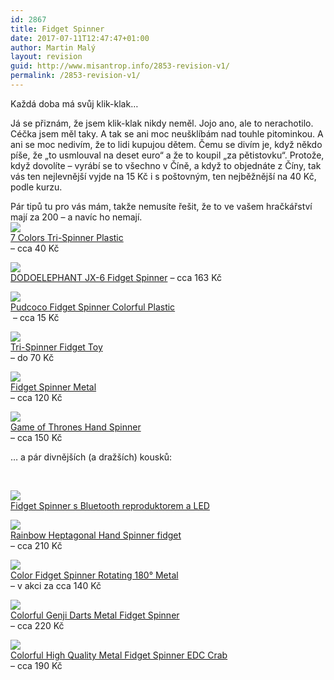 ```yaml
---
id: 2867
title: Fidget Spinner
date: 2017-07-11T12:47:47+01:00
author: Martin Malý
layout: revision
guid: http://www.misantrop.info/2853-revision-v1/
permalink: /2853-revision-v1/
---
```

Každá doba má svůj klik-klak&#8230;

<!--more-->

Já se přiznám, že jsem klik-klak nikdy neměl. Jojo ano, ale to nerachotilo. Céčka jsem měl taky. A tak se ani moc neušklíbám nad touhle pitominkou. A ani se moc nedivím, že to lidi kupujou dětem. Čemu se divím je, když někdo píše, že &#8222;to usmlouval na deset euro&#8220; a že to koupil &#8222;za pětistovku&#8220;. Protože, když dovolíte &#8211; vyrábí se to všechno v Číně, a když to objednáte z Číny, tak vás ten nejlevnější vyjde na 15 Kč i s poštovným, ten nejběžnější na 40 Kč, podle kurzu.

Pár tipů tu pro vás mám, takže nemusíte řešit, že to ve vašem hračkářství mají za 200 &#8211; a navíc ho nemají.  
<a href="http://s.click.aliexpress.com/e/IuzrZJY" target="_parent"><img src="//ae01.alicdn.com/kf/HTB1njkoQVXXXXadapXXq6xXFXXXv/leadingStar-7-Colors-Tri-font-b-Spinner-b-font-Plastic-EDC-Hand-font-b-Spinner-b.jpg_220x220.jpg" /><span style="display: block;">7 Colors Tri-Spinner Plastic</span></a> &#8211; cca 40 Kč

<a href="http://s.click.aliexpress.com/e/BQrnUnm" target="_parent"><img src="//ae01.alicdn.com/kf/HTB1ERaGRXXXXXXMaXXXq6xXFXXXt/DODOELEPHANT-JX-6-Rainbow-font-b-Fidget-b-font-font-b-Spinner-b-font-Finger-font.jpg_220x220.jpg" /></a><span style="display: block;"><a href="http://s.click.aliexpress.com/e/BQrnUnm" target="_parent">DODOELEPHANT JX-6 Fidget Spinner</a> &#8211; cca 163 Kč</span>

<a href="http://s.click.aliexpress.com/e/EEyVZ7A" target="_parent"><img src="//ae01.alicdn.com/kf/HTB176erRFXXXXczXpXXq6xXFXXXB/Pudcoco-font-b-Fidget-b-font-font-b-Spinner-b-font-Colorful-Plastic-Hand-font-b.jpg_220x220.jpg" /><span style="display: block;">Pudcoco Fidget Spinner Colorful Plastic</span></a> &#8211; cca 15 Kč

<a href="http://s.click.aliexpress.com/e/yJqBQrB" target="_parent"><img src="//ae01.alicdn.com/kf/HTB1kGvwRFXXXXcpXVXXq6xXFXXXm/New-Hand-font-b-Spinner-b-font-font-b-Fidget-b-font-font-b-Spinner-b.jpg_220x220.jpg" /><span style="display: block;">Tri-Spinner Fidget Toy</span></a> &#8211; do 70 Kč

<a href="http://s.click.aliexpress.com/e/RBMnmq3" target="_parent"><img src="//ae01.alicdn.com/kf/HTB1YbdiQVXXXXbEXVXXq6xXFXXXW/2017-font-b-Fidget-b-font-Toys-Pattern-Hand-font-b-Spinner-b-font-Metal-font.jpg_220x220.jpg" /><span style="display: block;">Fidget Spinner Metal</span></a> &#8211; cca 120 Kč

<a href="http://s.click.aliexpress.com/e/eynuNjU" target="_parent"><img src="//ae01.alicdn.com/kf/HTB1oSmARXXXXXcnXVXXq6xXFXXX4/Hot-Sale-Game-of-Thrones-Hand-Spinner-Metal-Finger-Stress-Relief-Tri-Spinner-font-b-Dragon.jpg_220x220.jpg" /><span style="display: block;">Game of Thrones Hand Spinner</span></a> &#8211; cca 150 Kč

&#8230; a pár divnějších (a dražších) kousků:

&nbsp;

<a href="http://s.click.aliexpress.com/e/vFEQ3jU" target="_parent"><img src="//ae01.alicdn.com/kf/HTB1EhiSSXXXXXXlaFXXq6xXFXXXr/Fidget-font-b-Spinner-b-font-font-b-Bluetooth-b-font-Speaker-LED-Toy-Tri-Fidget.jpg_220x220.jpg" /><span style="display: block;">Fidget Spinner s Bluetooth reproduktorem a LED</span></a>

<a href="http://s.click.aliexpress.com/e/MbY7EYB" target="_parent"><img src="//ae01.alicdn.com/kf/HTB1luVBRXXXXXacXFXXq6xXFXXXt/Rainbow-Heptagonal-Hand-font-b-Spinner-b-font-font-b-fidget-b-font-Zinc-Alloy-Metal.jpg_220x220.jpg" /><span style="display: block;">Rainbow Heptagonal Hand Spinner fidget</span></a> &#8211; cca 210 Kč

<a href="http://s.click.aliexpress.com/e/vNVz3JI" target="_parent"><img src="//ae01.alicdn.com/kf/HTB1EVy8QVXXXXaHXpXXq6xXFXXXh/Colorful-font-b-Fidget-b-font-font-b-Spinner-b-font-alloy-rainbow-120-180s-Metal.jpg_220x220.jpg" /><span style="display: block;">Color Fidget Spinner Rotating 180° Metal</span></a> &#8211; v akci za cca 140 Kč

<a href="http://s.click.aliexpress.com/e/iYRVfQv" target="_parent"><img src="//ae01.alicdn.com/kf/HTB1c63SQVXXXXcWXVXXq6xXFXXXc/Colorful-Genji-Darts-Hand-font-b-spinners-b-font-Metal-font-b-Fidget-b-font-font.jpg_220x220.jpg" /><span style="display: block;">Colorful Genji Darts Metal Fidget Spinner</span></a> &#8211; cca 220 Kč

<a href="http://s.click.aliexpress.com/e/bubaQrz" target="_parent"><img src="//ae01.alicdn.com/kf/HTB1BNEpRXXXXXcKaXXXq6xXFXXXR/-LONSUN-Multicolor-High-Quality-Metal-font-b-Fidget-b-font-font-b-Spinner-b-font.jpg_220x220.jpg" /><span style="display: block;">Colorful High Quality Metal Fidget Spinner EDC Crab</span></a> &#8211; cca 190 Kč